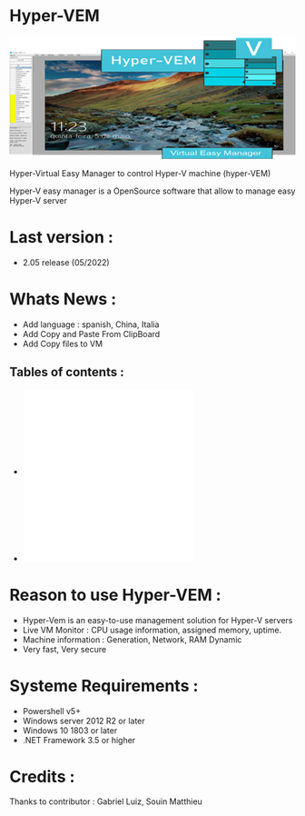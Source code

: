 # Hyper-VEM 

![Menu](pictures/hyepr-vem-logo-github.png "Logo")

Hyper-Virtual Easy Manager to control Hyper-V machine (hyper-VEM)

Hyper-V easy manager is a OpenSource software that allow to manage easy Hyper-V server


# Last version : 
* 2.05 release (05/2022)

# Whats News :
* Add language : spanish, China, Italia
* Add Copy and Paste From ClipBoard
* Add Copy files to VM

## Tables of contents : 

* ![1-How_to_Setup](Setup-Readme.md "1-How_to_Setup")
* ![2-How_To_Use (Help)](How-TO-USE.md "2-How_To_Use (Help)")

# Reason to use Hyper-VEM :

* Hyper-Vem is an easy-to-use management solution for Hyper-V servers
* Live VM Monitor : CPU usage information, assigned memory, uptime. 
* Machine information : Generation, Network, RAM Dynamic
* Very fast, Very secure


# Systeme Requirements :

* Powershell v5+
* Windows server 2012 R2 or later
* Windows 10 1803 or later
* .NET Framework 3.5 or higher

# Credits : 

Thanks to contributor : Gabriel Luiz, Souin Matthieu

